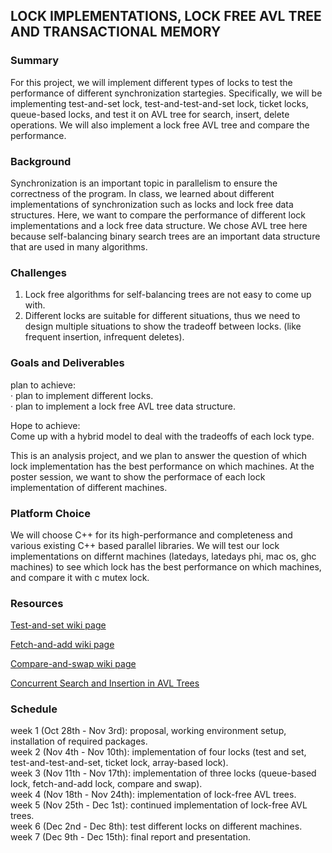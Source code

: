 ## LOCK IMPLEMENTATIONS, LOCK FREE AVL TREE AND TRANSACTIONAL MEMORY
### Summary

For this project, we will implement different types of locks to test the performance of different synchronization startegies. Specifically, we will be implementing test-and-set lock, test-and-test-and-set lock, ticket locks, queue-based locks, and test it on AVL tree for search, insert, delete operations. We will also implement a lock free AVL tree and compare the performance.

### Background

Synchronization is an important topic in parallelism to ensure the correctness of the program. In class, we learned about different implementations of synchronization such as locks and lock free data structures. Here, we want to compare the performance of different lock implementations and a lock free data structure. We chose AVL tree here because self-balancing binary search trees are an important data structure that are used in many algorithms.

### Challenges
1. Lock free algorithms for self-balancing trees are not easy to come up with.<br />
2. Different locks are suitable for different situations, thus we need to design multiple situations to show the tradeoff between locks. (like frequent insertion, infrequent deletes).

### Goals and Deliverables

plan to achieve: <br />
· plan to implement different locks. <br />
· plan to implement a lock free AVL tree data structure. <br />

Hope to achieve: <br />
Come up with a hybrid model to deal with the tradeoffs of each lock type. <br />

This is an analysis project, and we plan to answer the question of which lock implementation has the best performance on which machines. At the poster session, we want to show the performace of each lock implementation of different machines. 

### Platform Choice
We will choose C++ for its high-performance and completeness and various existing C++ based parallel libraries. We will test our lock implementations on differnt machines (latedays, latedays phi, mac os, ghc machines) to see which lock has the best performance on which machines, and compare it with c mutex lock. 

### Resources
[Test-and-set wiki page](https://en.wikipedia.org/wiki/Test-and-set)<br />

[Fetch-and-add wiki page](https://en.wikipedia.org/wiki/Fetch-and-add)<br />

[Compare-and-swap wiki page](https://en.wikipedia.org/wiki/Compare-and-swap)<br />

[Concurrent Search and Insertion in AVL Trees](https://www.computer.org/csdl/trans/tc/1980/09/01675680.pdf)

### Schedule
week 1 (Oct 28th - Nov 3rd): proposal, working environment setup, installation of required packages. <br />
week 2 (Nov 4th - Nov 10th): implementation of four locks (test and set, test-and-test-and-set, ticket lock, array-based lock).<br />
week 3 (Nov 11th - Nov 17th): implementation of three locks (queue-based lock, fetch-and-add lock, compare and swap).<br />
week 4 (Nov 18th - Nov 24th): implementation of lock-free AVL trees.<br />
week 5 (Nov 25th - Dec 1st): continued implementation of lock-free AVL trees.<br />
week 6 (Dec 2nd - Dec 8th): test different locks on different machines.<br />
week 7 (Dec 9th - Dec 15th): final report and presentation.<br />


